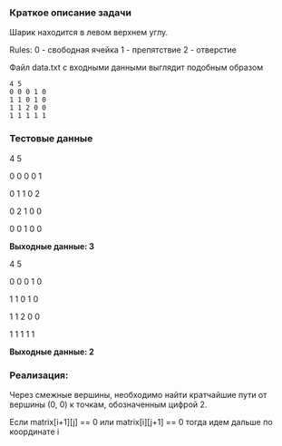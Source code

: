### Краткое описание задачи

Шарик находится в левом верхнем углу.

Rules:
0 - свободная ячейка
1 - препятствие
2 - отверстие

Файл data.txt с входными данными выглядит подобным образом

```
4 5
0 0 0 1 0
1 1 0 1 0
1 1 2 0 0
1 1 1 1 1
```

### Тестовые данные
4 5

0 0 0 0 1

0 1 1 0 2

0 2 1 0 0

0 0 1 0 0


**Выходные данные: 3**

4 5

0 0 0 1 0

1 1 0 1 0

1 1 2 0 0

1 1 1 1 1

**Выходные данные: 2**

### Реализация:

Через смежные вершины, необходимо найти кратчайшие пути от вершины (0, 0) к точкам, обозначенным цифрой 2.

Если matrix[i+1][j] == 0 или matrix[i][j+1] == 0 тогда идем дальше по координате i


